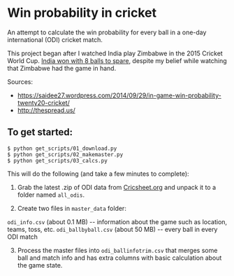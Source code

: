# Win probability in cricket

An attempt to calculate the win probability for every ball in a one-day international (ODI) cricket match.

This project began after I watched India play Zimbabwe in the 2015 Cricket World Cup. [India won with 8 balls to spare](http://www.espncricinfo.com/icc-cricket-world-cup-2015/engine/match/656475.html?view=runrate), despite my belief while watching that Zimbabwe had the game in hand.

Sources:
* https://saidee27.wordpress.com/2014/09/29/in-game-win-probability-twenty20-cricket/
* http://thespread.us/

## To get started:

```
$ python get_scripts/01_download.py
$ python get_scripts/02_makemaster.py
$ python get_scripts/03_calcs.py
```

This will do the following (and take a few minutes to complete):

1. Grab the latest .zip of ODI data from [Cricsheet.org](http://cricsheet.org/) and unpack it to a folder named `all_odis`.

2. Create two files in `master_data` folder:

`odi_info.csv` (about 0.1 MB) -- information about the game such as location, teams, toss, etc.
`odi_ballbyball.csv` (about 50 MB) -- every ball in every ODI match

3. Process the master files into `odi_ballinfotrim.csv` that merges some ball and match info and has extra columns with basic calculation about the game state.